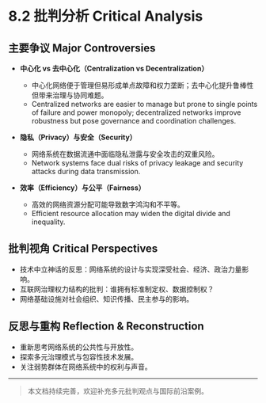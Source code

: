 # 8.2 批判分析 Critical Analysis

## 主要争议 Major Controversies

- **中心化 vs 去中心化（Centralization vs Decentralization）**
  - 中心化网络便于管理但易形成单点故障和权力垄断；去中心化提升鲁棒性但带来治理与协同难题。
  - Centralized networks are easier to manage but prone to single points of failure and power monopoly; decentralized networks improve robustness but pose governance and coordination challenges.

- **隐私（Privacy）与安全（Security）**
  - 网络系统在数据流通中面临隐私泄露与安全攻击的双重风险。
  - Network systems face dual risks of privacy leakage and security attacks during data transmission.

- **效率（Efficiency）与公平（Fairness）**
  - 高效的网络资源分配可能导致数字鸿沟和不平等。
  - Efficient resource allocation may widen the digital divide and inequality.

## 批判视角 Critical Perspectives

- 技术中立神话的反思：网络系统的设计与实现深受社会、经济、政治力量影响。
- 互联网治理权力结构的批判：谁拥有标准制定权、数据控制权？
- 网络基础设施对社会组织、知识传播、民主参与的影响。

## 反思与重构 Reflection & Reconstruction

- 重新思考网络系统的公共性与开放性。
- 探索多元治理模式与包容性技术发展。
- 关注弱势群体在网络系统中的权利与声音。

---

> 本文档持续完善，欢迎补充多元批判观点与国际前沿案例。
